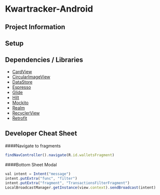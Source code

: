 # Kwartracker-Android	

Project Information
---

Setup
---

Dependencies / Libraries
---

* [CardView](https://developer.android.com/guide/topics/ui/layout/cardview)
* [CircularImageView](https://github.com/hdodenhof/CircleImageView)
* [DataStore](https://developer.android.com/jetpack/androidx/releases/datastore)
* [Espresso](https://developer.android.com/training/testing/espresso)
* [Glide](https://github.com/bumptech/glide)
* [Hilt](https://dagger.dev/hilt/)
* [Mockito](https://developer.android.com/training/testing/unit-testing/local-unit-tests)
* [Realm](https://docs.mongodb.com/realm-legacy/docs/kotlin/latest/#models)
* [RecyclerView](https://developer.android.com/jetpack/androidx/releases/recyclerview)
* [Retrofit](https://square.github.io/retrofit/)

Developer Cheat Sheet
---

####Navigate to fragments　

```javascript
findNavController().navigate(R.id.walletsFragment)
```

####Bottom Sheet Modal　

```javascript
val intent = Intent("message")
intent.putExtra("func", "filter")
intent.putExtra("fragment", "TransactionsFilterFragment")
LocalBroadcastManager.getInstance(view.context).sendBroadcast(intent)
```